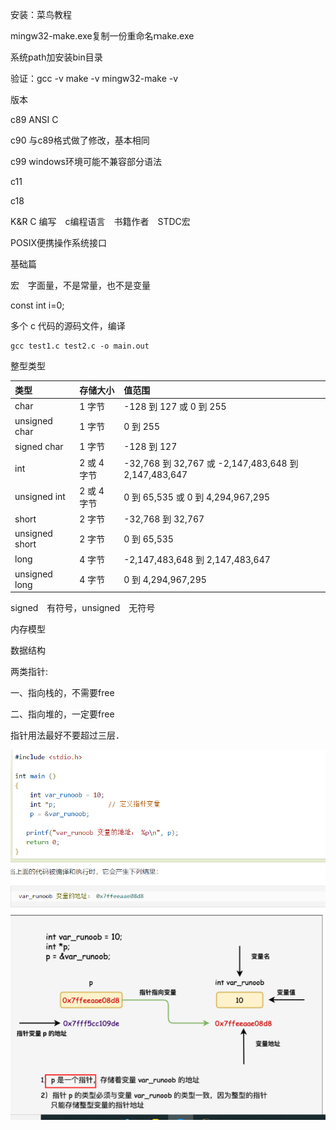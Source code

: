 安装：菜鸟教程

mingw32-make.exe复制一份重命名ｍake.exe

系统path加安装bin目录

验证：gcc -v       make -v   mingw32-make -v



版本

c89 ANSI C

c90 与c89格式做了修改，基本相同

c99 windows环境可能不兼容部分语法

c11

c18

K&R C  编写　c编程语言　书籍作者　STDC宏

POSIX便携操作系统接口



基础篇

宏　字面量，不是常量，也不是变量

const int i=0;

多个 c 代码的源码文件，编译

```
gcc test1.c test2.c -o main.out 
```

整型类型

| 类型           | 存储大小    | 值范围                                               |
| :------------- | :---------- | :--------------------------------------------------- |
| char           | 1 字节      | -128 到 127 或 0 到 255                              |
| unsigned char  | 1 字节      | 0 到 255                                             |
| signed char    | 1 字节      | -128 到 127                                          |
| int            | 2 或 4 字节 | -32,768 到 32,767 或 -2,147,483,648 到 2,147,483,647 |
| unsigned int   | 2 或 4 字节 | 0 到 65,535 或 0 到 4,294,967,295                    |
| short          | 2 字节      | -32,768 到 32,767                                    |
| unsigned short | 2 字节      | 0 到 65,535                                          |
| long           | 4 字节      | -2,147,483,648 到 2,147,483,647                      |
| unsigned long  | 4 字节      | 0 到 4,294,967,295                                   |

signed　有符号，unsigned　无符号

内存模型

数据结构



两类指针:

一、指向栈的，不需要free

二、指向堆的，一定要free

指针用法最好不要超过三层． 

![image-20210617194856651](source\static\images\cPointer.png)